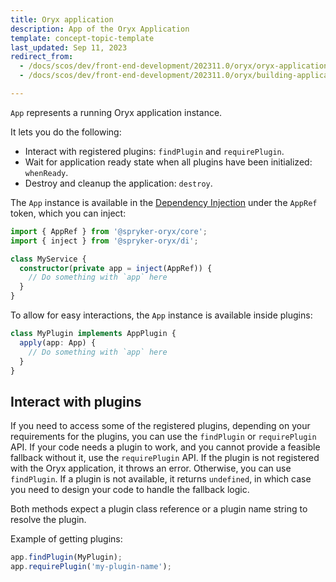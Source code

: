 ```yaml
---
title: Oryx application
description: App of the Oryx Application
template: concept-topic-template
last_updated: Sep 11, 2023
redirect_from:
  - /docs/scos/dev/front-end-development/202311.0/oryx/oryx-application-orchestration/oryx-application.html
  - /docs/scos/dev/front-end-development/202311.0/oryx/building-applications/oryx-application-orchestration/oryx-application.html

---
```



`App` represents a running Oryx application instance.

It lets you do the following:

- Interact with registered plugins: `findPlugin` and `requirePlugin`.
- Wait for application ready state when all plugins have been initialized: `whenReady`.
- Destroy and cleanup the application: `destroy`.

The `App` instance is available in the [Dependency Injection](/docs/dg/dev/frontend-development/{{page.version}}/oryx/architecture/dependency-injection/dependency-injection.html) under the `AppRef` token, which you can inject:

```ts
import { AppRef } from '@spryker-oryx/core';
import { inject } from '@spryker-oryx/di';

class MyService {
  constructor(private app = inject(AppRef)) {
    // Do something with `app` here
  }
}
```

To allow for easy interactions, the `App` instance is available inside plugins:

```ts
class MyPlugin implements AppPlugin {
  apply(app: App) {
    // Do something with `app` here
  }
}
```

## Interact with plugins

If you need to access some of the registered plugins, depending on your requirements for the plugins, you can use the `findPlugin` or `requirePlugin` API. If your code needs a plugin to work, and you cannot provide a feasible fallback without it, use the `requirePlugin` API. If the plugin is not registered with the Oryx application, it throws an error. Otherwise, you can use `findPlugin`. If a plugin is not available, it returns `undefined`, in which case you need to design your code to handle the fallback logic.

Both methods expect a plugin class reference or a plugin name string to resolve the plugin.

Example of getting plugins:

```ts
app.findPlugin(MyPlugin);
app.requirePlugin('my-plugin-name');
```
